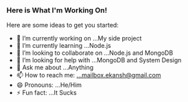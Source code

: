 ### Here is What I'm Working On! 


Here are some ideas to get you started:

- 🔭 I’m currently working on ...My side project
- 🌱 I’m currently learning ...Node.js
- 👯 I’m looking to collaborate on ...Node.js and MongoDB
- 🤔 I’m looking for help with ...MongoDB and System Design
- 💬 Ask me about ...Anything
- 📫 How to reach me: ...mailbox.ekansh@gmail.com
- 😄 Pronouns: ...He/Him
- ⚡ Fun fact: ...It Sucks

